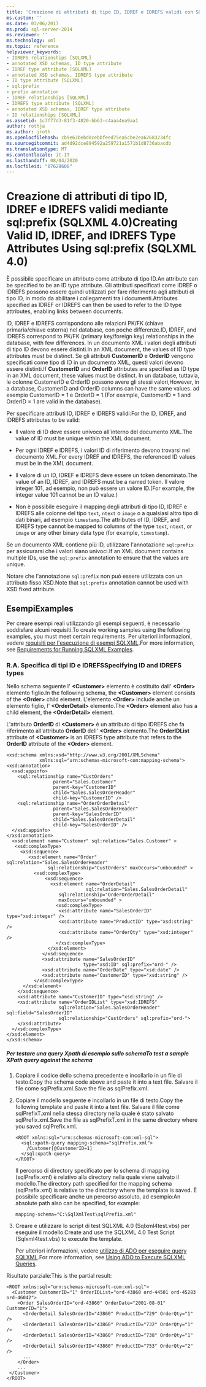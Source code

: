 ```yaml
---
title: 'Creazione di attributi di tipo ID, IDREF e IDREFS validi con SQL: prefix (SQLXML 4,0) | Microsoft Docs'
ms.custom: ''
ms.date: 03/06/2017
ms.prod: sql-server-2014
ms.reviewer: ''
ms.technology: xml
ms.topic: reference
helpviewer_keywords:
- IDREFS relationships [SQLXML]
- annotated XSD schemas, ID type attribute
- IDREF type attribute [SQLXML]
- annotated XSD schemas, IDREFS type attribute
- ID type attribute [SQLXML]
- sql:prefix
- prefix annotation
- IDREF relationships [SQLXML]
- IDREFS type attribute [SQLXML]
- annotated XSD schemas, IDREF type attribute
- ID relationships [SQLXML]
ms.assetid: 1c7f77d3-81f3-4820-bb63-c4aaa4ea9aa1
author: rothja
ms.author: jroth
ms.openlocfilehash: cb9e63bebd0cebbfeed75ea5cbe2ea62683234fc
ms.sourcegitcommit: ad4d92dce894592a259721a1571b1d8736abacdb
ms.translationtype: MT
ms.contentlocale: it-IT
ms.lasthandoff: 08/04/2020
ms.locfileid: "87628608"
---
```

# <a name="creating-valid-id-idref-and-idrefs-type-attributes-using-sqlprefix-sqlxml-40"></a><span data-ttu-id="25863-102">Creazione di attributi di tipo ID, IDREF e IDREFS validi mediante sql:prefix (SQLXML 4.0)</span><span class="sxs-lookup"><span data-stu-id="25863-102">Creating Valid ID, IDREF, and IDREFS Type Attributes Using sql:prefix (SQLXML 4.0)</span></span>
  <span data-ttu-id="25863-103">È possibile specificare un attributo come attributo di tipo ID.</span><span class="sxs-lookup"><span data-stu-id="25863-103">An attribute can be specified to be an ID type attribute.</span></span> <span data-ttu-id="25863-104">Gli attributi specificati come IDREF o IDREFS possono essere quindi utilizzati per fare riferimento agli attributi di tipo ID, in modo da abilitare i collegamenti tra i documenti.</span><span class="sxs-lookup"><span data-stu-id="25863-104">Attributes specified as IDREF or IDREFS can then be used to refer to the ID type attributes, enabling links between documents.</span></span>  
  
 <span data-ttu-id="25863-105">ID, IDREF e IDREFS corrispondono alle relazioni PK/FK (chiave primaria/chiave esterna) nel database, con poche differenze.</span><span class="sxs-lookup"><span data-stu-id="25863-105">ID, IDREF, and IDREFS correspond to PK/FK (primary key/foreign key) relationships in the database, with few differences.</span></span> <span data-ttu-id="25863-106">In un documento XML i valori degli attributi di tipo ID devono essere distinti.</span><span class="sxs-lookup"><span data-stu-id="25863-106">In an XML document, the values of ID type attributes must be distinct.</span></span> <span data-ttu-id="25863-107">Se gli attributi **CustomerID** e **OrderID** vengono specificati come tipo di ID in un documento XML, questi valori devono essere distinti.</span><span class="sxs-lookup"><span data-stu-id="25863-107">If **CustomerID** and **OrderID** attributes are specified as ID type in an XML document, these values must be distinct.</span></span> <span data-ttu-id="25863-108">In un database, tuttavia, le colonne CustomerID e OrderID possono avere gli stessi valori,</span><span class="sxs-lookup"><span data-stu-id="25863-108">However, in a database, CustomerID and OrderID columns can have the same values.</span></span> <span data-ttu-id="25863-109">ad esempio CustomerID = 1 e OrderID = 1.</span><span class="sxs-lookup"><span data-stu-id="25863-109">(For example, CustomerID = 1 and OrderID = 1 are valid in the database).</span></span>  
  
 <span data-ttu-id="25863-110">Per specificare attributi ID, IDREF e IDREFS validi:</span><span class="sxs-lookup"><span data-stu-id="25863-110">For the ID, IDREF, and IDREFS attributes to be valid:</span></span>  
  
-   <span data-ttu-id="25863-111">Il valore di ID deve essere univoco all'interno del documento XML.</span><span class="sxs-lookup"><span data-stu-id="25863-111">The value of ID must be unique within the XML document.</span></span>  
  
-   <span data-ttu-id="25863-112">Per ogni IDREF e IDREFS, i valori ID di riferimento devono trovarsi nel documento XML.</span><span class="sxs-lookup"><span data-stu-id="25863-112">For every IDREF and IDREFS, the referenced ID values must be in the XML document.</span></span>  
  
-   <span data-ttu-id="25863-113">Il valore di un ID, IDREF e IDREFS deve essere un token denominato.</span><span class="sxs-lookup"><span data-stu-id="25863-113">The value of an ID, IDREF, and IDREFS must be a named token.</span></span> <span data-ttu-id="25863-114">Il valore integer 101, ad esempio, non può essere un valore ID.</span><span class="sxs-lookup"><span data-stu-id="25863-114">(For example, the integer value 101 cannot be an ID value.)</span></span>  
  
-   <span data-ttu-id="25863-115">Non è possibile eseguire il mapping degli attributi di tipo ID, IDREF e IDREFS alle colonne del tipo `text`, `ntext` o `image` o a qualsiasi altro tipo di dati binari, ad esempio `timestamp`.</span><span class="sxs-lookup"><span data-stu-id="25863-115">The attributes of ID, IDREF, and IDREFS type cannot be mapped to columns of the type `text`, `ntext`, or `image` or any other binary data type (for example, `timestamp`).</span></span>  
  
 <span data-ttu-id="25863-116">Se un documento XML contiene più ID, utilizzare l'annotazione `sql:prefix` per assicurarsi che i valori siano univoci.</span><span class="sxs-lookup"><span data-stu-id="25863-116">If an XML document contains multiple IDs, use the `sql:prefix` annotation to ensure that the values are unique.</span></span>  
  
 <span data-ttu-id="25863-117">Notare che l'annotazione `sql:prefix` non può essere utilizzata con un attributo fisso XSD.</span><span class="sxs-lookup"><span data-stu-id="25863-117">Note that `sql:prefix` annotation cannot be used with XSD fixed attribute.</span></span>  
  
## <a name="examples"></a><span data-ttu-id="25863-118">Esempi</span><span class="sxs-lookup"><span data-stu-id="25863-118">Examples</span></span>  
 <span data-ttu-id="25863-119">Per creare esempi reali utilizzando gli esempi seguenti, è necessario soddisfare alcuni requisiti.</span><span class="sxs-lookup"><span data-stu-id="25863-119">To create working samples using the following examples, you must meet certain requirements.</span></span> <span data-ttu-id="25863-120">Per ulteriori informazioni, vedere [requisiti per l'esecuzione di esempi SQLXML](../sqlxml/requirements-for-running-sqlxml-examples.md).</span><span class="sxs-lookup"><span data-stu-id="25863-120">For more information, see [Requirements for Running SQLXML Examples](../sqlxml/requirements-for-running-sqlxml-examples.md).</span></span>  
  
### <a name="a-specifying-id-and-idrefs-types"></a><span data-ttu-id="25863-121">R.</span><span class="sxs-lookup"><span data-stu-id="25863-121">A.</span></span> <span data-ttu-id="25863-122">Specifica di tipi ID e IDREFS</span><span class="sxs-lookup"><span data-stu-id="25863-122">Specifying ID and IDREFS types</span></span>  
 <span data-ttu-id="25863-123">Nello schema seguente l' **\<Customer>** elemento è costituito dall' **\<Order>** elemento figlio.</span><span class="sxs-lookup"><span data-stu-id="25863-123">In the following schema, the **\<Customer>** element consists of the **\<Order>** child element.</span></span> <span data-ttu-id="25863-124">L'elemento **\<Order>** include anche un elemento figlio, l' **\<OrderDetail>** elemento.</span><span class="sxs-lookup"><span data-stu-id="25863-124">The **\<Order>** element also has a child element, the **\<OrderDetail>** element.</span></span>  
  
 <span data-ttu-id="25863-125">L'attributo **OrderID** di **\<Customer>** è un attributo di tipo IDREFS che fa riferimento all'attributo **OrderID** dell' **\<Order>** elemento.</span><span class="sxs-lookup"><span data-stu-id="25863-125">The **OrderIDList** attribute of **\<Customer>** is an IDREFS type attribute that refers to the **OrderID** attribute of the **\<Order>** element.</span></span>  
  
```  
<xsd:schema xmlns:xsd="http://www.w3.org/2001/XMLSchema"  
            xmlns:sql="urn:schemas-microsoft-com:mapping-schema">  
<xsd:annotation>  
  <xsd:appinfo>  
    <sql:relationship name="CustOrders"  
                 parent="Sales.Customer"  
                 parent-key="CustomerID"  
                 child="Sales.SalesOrderHeader"  
                 child-key="CustomerID" />  
    <sql:relationship name="OrderOrderDetail"  
                 parent="Sales.SalesOrderHeader"  
                 parent-key="SalesOrderID"  
                 child="Sales.SalesOrderDetail"  
                 child-key="SalesOrderID" />  
  </xsd:appinfo>  
</xsd:annotation>  
  <xsd:element name="Customer" sql:relation="Sales.Customer" >  
   <xsd:complexType>  
     <xsd:sequence>  
        <xsd:element name="Order" sql:relation="Sales.SalesOrderHeader"    
               sql:relationship="CustOrders" maxOccurs="unbounded" >  
          <xsd:complexType>  
              <xsd:sequence>  
                <xsd:element name="OrderDetail"   
                             sql:relation="Sales.SalesOrderDetail"   
                   sql:relationship="OrderOrderDetail"   
                   maxOccurs="unbounded" >  
                  <xsd:complexType>  
                   <xsd:attribute name="SalesOrderID" type="xsd:integer" />  
                   <xsd:attribute name="ProductID" type="xsd:string" />  
                   <xsd:attribute name="OrderQty" type="xsd:integer" />  
                  </xsd:complexType>  
               </xsd:element>  
             </xsd:sequence>  
             <xsd:attribute name="SalesOrderID"   
                            type="xsd:ID" sql:prefix="ord-" />  
             <xsd:attribute name="OrderDate" type="xsd:date" />  
             <xsd:attribute name="CustomerID" type="xsd:string" />  
          </xsd:complexType>  
      </xsd:element>  
    </xsd:sequence>  
    <xsd:attribute name="CustomerID" type="xsd:string" />  
    <xsd:attribute name="OrderIDList" type="xsd:IDREFS"   
                   sql:relation="Sales.SalesOrderHeader" sql:field="SalesOrderID"  
                   sql:relationship="CustOrders" sql:prefix="ord-">  
    </xsd:attribute>  
  </xsd:complexType>  
</xsd:element>  
</xsd:schema>  
```  
  
##### <a name="to-test-a-sample-xpath-query-against-the-schema"></a><span data-ttu-id="25863-126">Per testare una query Xpath di esempio sullo schema</span><span class="sxs-lookup"><span data-stu-id="25863-126">To test a sample XPath query against the schema</span></span>  
  
1.  <span data-ttu-id="25863-127">Copiare il codice dello schema precedente e incollarlo in un file di testo.</span><span class="sxs-lookup"><span data-stu-id="25863-127">Copy the schema code above and paste it into a text file.</span></span> <span data-ttu-id="25863-128">Salvare il file come sqlPrefix.xml.</span><span class="sxs-lookup"><span data-stu-id="25863-128">Save the file as sqlPrefix.xml.</span></span>  
  
2.  <span data-ttu-id="25863-129">Copiare il modello seguente e incollarlo in un file di testo.</span><span class="sxs-lookup"><span data-stu-id="25863-129">Copy the following template and paste it into a text file.</span></span> <span data-ttu-id="25863-130">Salvare il file come sqlPrefixT.xml nella stessa directory nella quale è stato salvato sqlPrefix.xml.</span><span class="sxs-lookup"><span data-stu-id="25863-130">Save the file as sqlPrefixT.xml in the same directory where you saved sqlPrefix.xml.</span></span>  
  
    ```  
    <ROOT xmlns:sql="urn:schemas-microsoft-com:xml-sql">  
      <sql:xpath-query mapping-schema="sqlPrefix.xml">  
        /Customer[@CustomerID=1]  
      </sql:xpath-query>  
    </ROOT>  
    ```  
  
     <span data-ttu-id="25863-131">Il percorso di directory specificato per lo schema di mapping (sqlPrefix.xml) è relativo alla directory nella quale viene salvato il modello.</span><span class="sxs-lookup"><span data-stu-id="25863-131">The directory path specified for the mapping schema (sqlPrefix.xml) is relative to the directory where the template is saved.</span></span> <span data-ttu-id="25863-132">È possibile specificare anche un percorso assoluto, ad esempio:</span><span class="sxs-lookup"><span data-stu-id="25863-132">An absolute path also can be specified, for example:</span></span>  
  
    ```  
    mapping-schema="C:\SqlXmlTest\sqlPrefix.xml"  
    ```  
  
3.  <span data-ttu-id="25863-133">Creare e utilizzare lo script di test SQLXML 4.0 (Sqlxml4test.vbs) per eseguire il modello.</span><span class="sxs-lookup"><span data-stu-id="25863-133">Create and use the SQLXML 4.0 Test Script (Sqlxml4test.vbs) to execute the template.</span></span>  
  
     <span data-ttu-id="25863-134">Per ulteriori informazioni, vedere [utilizzo di ADO per eseguire query SQLXML](../sqlxml/using-ado-to-execute-sqlxml-4-0-queries.md).</span><span class="sxs-lookup"><span data-stu-id="25863-134">For more information, see [Using ADO to Execute SQLXML Queries](../sqlxml/using-ado-to-execute-sqlxml-4-0-queries.md).</span></span>  
  
 <span data-ttu-id="25863-135">Risultato parziale:</span><span class="sxs-lookup"><span data-stu-id="25863-135">This is the partial result:</span></span>  
  
```  
<ROOT xmlns:sql="urn:schemas-microsoft-com:xml-sql">  
  <Customer CustomerID="1" OrderIDList="ord-43860 ord-44501 ord-45283 ord-46042">  
    <Order SalesOrderID="ord-43860" OrderDate="2001-08-01" CustomerID="1">  
      <OrderDetail SalesOrderID="43860" ProductID="729" OrderQty="1" />   
      <OrderDetail SalesOrderID="43860" ProductID="732" OrderQty="1" />   
      <OrderDetail SalesOrderID="43860" ProductID="738" OrderQty="1" />   
      <OrderDetail SalesOrderID="43860" ProductID="753" OrderQty="2" />   
      ...  
    </Order>  
    ...  
 </Customer>  
</ROOT>  
```  
  
  
